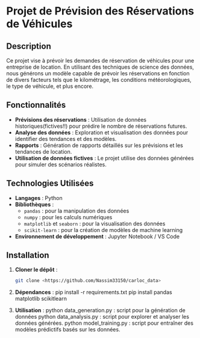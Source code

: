 # Projet de Prévision des Réservations de Véhicules

## Description
Ce projet vise à prévoir les demandes de réservation de véhicules pour une entreprise de location. En utilisant des techniques de science des données, nous générons un modèle capable de prévoir les réservations en fonction de divers facteurs tels que le kilométrage, les conditions météorologiques, le type de véhicule, et plus encore.

## Fonctionnalités

- **Prévisions des réservations** : Utilisation de données historiques(fictives!!) pour prédire le nombre de réservations futures.
- **Analyse des données** : Exploration et visualisation des données pour identifier des tendances et des modèles.
- **Rapports** : Génération de rapports détaillés sur les prévisions et les tendances de location.
- **Utilisation de données fictives** : Le projet utilise des données générées pour simuler des scénarios réalistes.

## Technologies Utilisées

- **Langages** : Python
- **Bibliothèques** :
  - `pandas` : pour la manipulation des données
  - `numpy` : pour les calculs numériques
  - `matplotlib` et `seaborn` : pour la visualisation des données
  - `scikit-learn` : pour la création de modèles de machine learning
- **Environnement de développement** : Jupyter Notebook / VS Code

## Installation

1. **Cloner le dépôt** :
   ```bash
   git clone <https://github.com/Nassim33150/carloc_data>

2. **Dépendances** :
pip install -r requirements.txt
pip install pandas matplotlib scikitlearn

3. **Utilisation** :
python data_generation.py : script pour la génération de données
python data_analysis.py : script pour explorer et analyser les données générées.
python model_training.py : script pour entraîner des modèles prédictifs basés sur les données.



